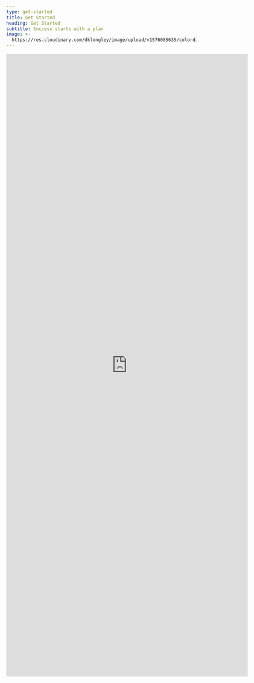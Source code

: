 ```yaml
---
type: get-started
title: Get Started
heading: Get Started
subtitle: Success starts with a plan
image: >-
  https://res.cloudinary.com/dklongley/image/upload/v1576085635/colordiamonds.png
---
```

<iframe src="https://docs.google.com/forms/d/e/1FAIpQLSd8m829fXd1B8o1OiJJ4n_p_Wv1qWqRfthaVKXJ4naHWqq7rQ/viewform?embedded=true" width="640" height="1650" frameborder="0" marginheight="0" marginwidth="0">Loading...</iframe>
